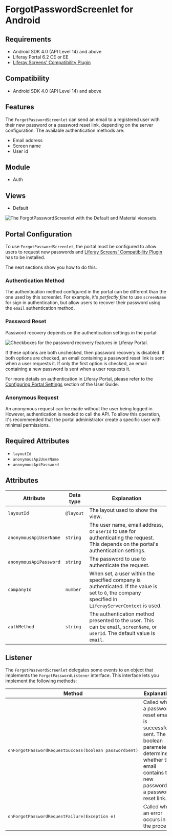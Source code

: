 # ForgotPasswordScreenlet for Android

## Requirements

- Android SDK 4.0 (API Level 14) and above
- Liferay Portal 6.2 CE or EE
- [Liferay Screens' Compatibility Plugin](http://www.liferay.com/es/marketplace/-/mp/application/54365664)

## Compatibility

- Android SDK 4.0 (API Level 14) and above

## Features

The `ForgotPasswordScreenlet` can send an email to a registered user with their new password or a password reset link, depending on the server configuration. The available authentication methods are:

- Email address
- Screen name
- User id

## Module

- Auth

## Views

- Default

![The `ForgotPasswordScreenlet` with the Default and Material viewsets.](images/forgotpwd.png)

## Portal Configuration

To use `ForgotPasswordScreenlet`, the portal must be configured to allow users to request new passwords and [Liferay Screens' Compatibility Plugin](https://github.com/liferay/liferay-screens/tree/master/portal) has to be installed.

The next sections show you how to do this.

### Authentication Method

The authentication method configured in the portal can be different than the one used by this screenlet. For example, it's *perfectly fine* to use `screenName` for sign in authentication, but allow users to recover their password using the `email` authentication method.

### Password Reset

Password recovery depends on the authentication settings in the portal:

![Checkboxes for the password recovery features in Liferay Portal.](../../ios/Documentation/Images/password-reset.png)

If these options are both unchecked, then password recovery is disabled. If both options are checked, an email containing a password reset link is sent when a user requests it. If only the first option is checked, an email containing a new password is sent when a user requests it.

For more details on authentication in Liferay Portal, please refer to the [Configuring Portal Settings](https://dev.liferay.com/discover/portal/-/knowledge_base/6-2/configuring-portal-settings) section of the User Guide.

### Anonymous Request

An anonymous request can be made without the user being logged in. However, authentication is needed to call the API. To allow this operation, it's recommended that the portal administrator create a specific user with minimal permissions.

## Required Attributes

- `layoutId`
- `anonymousApiUserName`
- `anonymousApiPassword`

## Attributes

| Attribute | Data type | Explanation |
|-----------|-----------|-------------| 
| `layoutId` | `@layout` | The layout used to show the view. |
| `anonymousApiUserName` | `string` | The user name, email address, or `userId`  to use for authenticating the request. This depends on the portal's authentication settings. |
| `anonymousApiPassword` | `string` | The password to use to authenticate the request. |
| `companyId` | `number` | When set, a user within the specified company is authenticated. If the value is set to `0`, the company specified in `LiferayServerContext` is used. |
| `authMethod` | `string` | The authentication method presented to the user. This can be `email`, `screenName`, or `userId`. The default value is `email`. |

## Listener

The `ForgotPasswordScreenlet` delegates some events to an object that implements the `ForgotPasswordListener` interface. This interface lets you implement the following methods:

| Method | Explanation |
|-----------|-------------| 
|  <pre>onForgotPasswordRequestSuccess(boolean passwordSent)</pre> | Called when a password reset email is successfully sent. The boolean parameter determines whether the email contains the new password or a password reset link. |
|  <pre>onForgotPasswordRequestFailure(Exception e)</pre> | Called when an error occurs in the process. |
